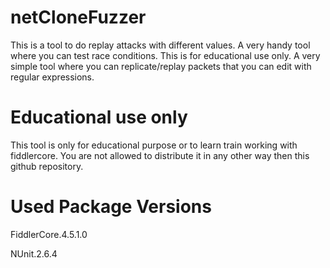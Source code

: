 # netCloneFuzzer
This is a tool to do replay attacks with different values. A very handy tool where you can test race conditions. This is for educational use only. A very simple tool where you can replicate/replay packets that you can edit with regular expressions.

# Educational use only
This tool is only for educational purpose or to learn train working with fiddlercore.
You are not allowed to distribute it in any other way then this github repository.

# Used Package Versions
FiddlerCore.4.5.1.0

NUnit.2.6.4

